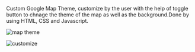 Custom Google Map Theme, customize by the user with the help of toggle button to chnage the theme of the map as well as the background.Done by using HTML, CSS and Javascript.

![map theme](https://user-images.githubusercontent.com/83748511/149825492-a384ccca-d43a-4568-8940-56e3bf3af41a.jpg)

![customize](https://user-images.githubusercontent.com/83748511/149825523-99e30239-713b-4de6-804c-b35c849073d2.jpg)


